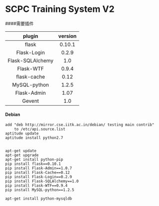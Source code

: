 SCPC Training System V2
=======


####需要插件
  
plugin				|   version	| 
:----------------:	|	:-----------:	|	
flask               |   0.10.1          |
Flask-Login			|	0.2.9			|	
Flask-SQLAlchemy	|	1.0				|	
Flask-WTF			|	0.9.4			|	
flask-cache			|	0.12			|	
MySQL-python		|	1.2.5			|
Flask-Admin			|	1.07			|
Gevent              |   1.0             |




#### Debian
	add "deb http://mirror.cse.iitk.ac.in/debian/ testing main contrib" 
		to /etc/api.source.list
	aptitude update
	aptitude install python2.7


    apt-get update
    apt-get upgrade
    apt-get install python-pip
    pip install flask==0.10.1
    pip install Flask-Admin==1.0.7
    pip install Flask-Cache==0.12
    pip install Flask-Login==0.2.9
    pip install Flask-SQLAlchemy==1.0
    pip install Flask-WTF==0.9.4
    pip install MySQL-python==1.2.5

    apt-get install python-mysqldb

